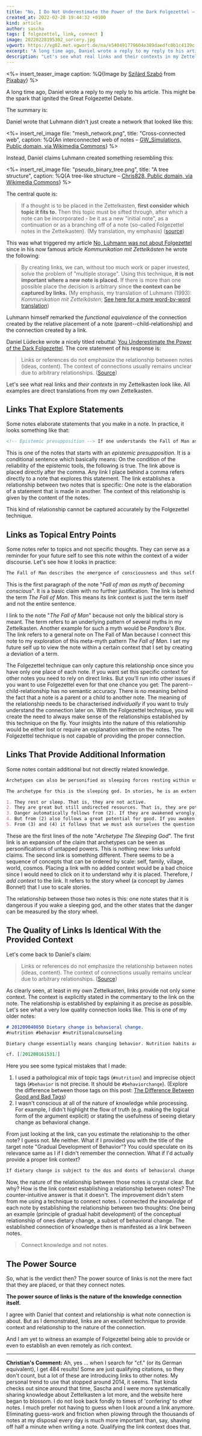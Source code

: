 ```yaml
---
title: "No, I Do Not Underestimate the Power of the Dark Folgezettel – I Embrace Its Source of Power"
created_at: 2022-02-28 19:44:32 +0100
kind: article
author: sascha
tags: [ folgezettel, link, connect ]
image: 20220228195302_sorcery.jpg
vgwort: https://vg02.met.vgwort.de/na/e540491779604e389daedfc0b1c4139c
excerpt: "A long time ago, Daniel wrote a reply to my reply to his article. This might be the spark that ignited the Great Folgezettel Debate. Daniel wrote that Luhmann didn't just create a network that looked like a interconnected web, but instead, he created something resembling an ordered tree."
description: "Let's see what real links and their contexts in my Zettelkasten look like, and how they hold up compared to Folgezettel. All examples are direct translations from my own Zettelkasten."
---
```


<%= insert_teaser_image caption: %Q{Image by <a href="https://pixabay.com/users/clard-6995126">Szilárd Szabó</a> from <a href="https://pixabay.com/">Pixabay</a>} %>

A long time ago, Daniel wrote a reply to my reply to his article. This might be the spark that ignited the Great Folgezettel Debate.

The summary is:

Daniel wrote that Luhmann didn't just create a network that looked like this:

<%= insert_rel_image file: "mesh_network.png", title: "Cross-connected web", caption: %Q{An interconnected web of notes &ndash; <a href="https://commons.wikimedia.org/wiki/File:FullMeshNetwork.svg">GW_Simulations, Public domain, via Wikimedia Commons</a>} %>

Instead, Daniel claims Luhmann created something resembling this:

<%= insert_rel_image file: "pseudo_binary_tree.png", title: "A tree structure", caption: %Q{A tree-like structure &ndash; <a href="https://commons.wikimedia.org/wiki/File:Pseudobin%C3%A4rersuchbaum.svg">Chris828, Public domain, via Wikimedia Commons</a>} %>

The central quote is:

> If a thought is to be placed in the Zettelkasten, **first consider which topic it fits to.** Then this topic must be sifted through, after which a note can be incorporated - be it as a new "initial note", as a continuation or as a branching off of a note (so-called Folgezettel notes in the Zettelkasten). (My translation, my emphasis) ([source](https://strengejacke.wordpress.com/2015/09/08/luhmanns-arbeitsweise-im-elektronischen-zettelkasten/))

This was what triggered my article [No, Luhmann was not about Folgezettel](https://zettelkasten.de/posts/luhmann-folgezettel-truth/) since in his now famous article *Kommunikation mit Zettelkästen* he wrote the following:

> By creating links, we can, without too much work or paper invested, solve the problem of "multiple storage". Using this technique, **it is not important where a new note is placed.** If there is more than one possible place the decision is arbitrary since **the context can be captured by links.** (My emphasis, my translation of Luhmann (1993): _Kommunikation mit Zettelkästen_; [See here for a more word-by-word translation](http://luhmann.surge.sh/communicating-with-slip-boxes))

Luhmann himself remarked the *functional equivalence* of the connection created by the relative placement of a note (parent--child-relationship) and the connection created by a link.

Daniel Lüdecke wrote a nicely titled rebuttal: [You Underestimate the Power of the Dark Folgezettel](https://strengejacke.wordpress.com/2015/11/01/you-underestimate-the-power-of-the-dark-folgezettel/). The core statement of his response is:

> Links or references do not emphasize the relationship between notes (ideas, content). The context of connections usually remains unclear due to arbitrary relationships. ([Source](https://strengejacke.wordpress.com/2015/11/01/you-underestimate-the-power-of-the-dark-folgezettel/))

Let's see what real links and *their contexts* in my Zettelkasten look like. All examples are direct translations from my own Zettelkasten.

## Links That Explore Statements

Some notes elaborate statements that you make in a note. In practice, it looks something like that:

```markdown
<!-- Epistemic presupposition --> If one understands the Fall of Man as the myth of becoming conscious,[[202201121037]] one can investigates these myths to see what consequences becoming conscious has for us as conscious subjects. Perhaps, we manage to conclude from this becoming conscious to the two states of Being.
```

This is one of the notes that starts with an *epistemic presupposition*. It is a conditional sentence which basically means: On the condition of the reliability of the epistemic tools, the following is true. The link above is placed directly after the comma. Any link I place behind a comma refers directly to a note that explores this statement.  The link establishes a relationship between two notes that is specific: One note is the elaboration of a statement that is made in another. The context of this relationship is given by the content of the notes.

This kind of relationship cannot be captured accurately by the Folgezettel technique.

## Links as Topical Entry Points

Some notes refer to topics and not specific thoughts. They can serve as a reminder for your future self to see this note within the context of a wider discourse. Let's see how it looks in practice:

```markdown
The Fall of Man describes the emergence of consciousness and thus self-consciousness.[546][#booker2004] The Fall of Man [[202201011058]] is a mythological contemplation of the emergence of consciousness, which came about and is perhaps necessary because man became aware of his consciousness.
```

This is the first paragraph of the note "*Fall of man as myth of becoming conscious*". It is a basic claim with no further justification. The link is behind the term *The Fall of Man*. This means its link context is just the term itself and not the entire sentence.

I link to the note "*The Fall of Man*" because not only the biblical story is meant. The term refers to an underlying pattern of several myths in my Zettelkasten. Another example for such a myth would be *Pandora's Box*. The link refers to a general note on The Fall of Man because I connect this note to my exploration of this meta-myth pattern *The Fall of Man*. I set my future self up to view the note within a certain context that I set by creating a deviation of a term.

The Folgezettel technique can only capture this relationship once since you have only one place of each note. If you want set this specific context for other notes you need to rely on direct links. But you'll run into other issues if you want to use Folgezettel even for that one chance you get: The parent--child-relationship has no semantic accuracy. There is no meaning behind the fact that a note is a parent or a child to another note. The meaning of the relationship needs to be characterised *individually* if you want to truly understand the connection later on. With the Folgezettel technique, you will create the need to always make sense of the relationships established by this technique on the fly. Your insights into the nature of this relationship would be either lost or require an explanation written on the notes. The Folgezettel technique is not capable of providing the proper connection.

## Links That Provide Additional Information

Some notes contain additional but not directly related knowledge.

```markdown
Archetypes can also be personified as sleeping forces resting within us.[[201812080747]]

The archetype for this is the sleeping god. In stories, he is an externalization for there being hidden powers within us.

1. They rest or sleep. That is, they are not active.
2. They are great but still undirected resources. That is, they are potential and do not yet serve a purpose.
3. Danger automatically follows from (2). If they are awakened wrongly, they are directed against oneself, against the family, the village (community), the world, the cosmos. (cf. the story wheel [[201812051006]] for scaling).
4. But from (2) also follows a great potential for good. If you awaken these forces correctly, they serve you.
5. From (3) and (4) it follows that we must ask ourselves the question of right and bad behavior, of virtues and vices, of the right social environment, and so on.
```

These are the first lines of the note "*Archetype The Sleeping God*". The first link is an expansion of the claim that archetypes can be seen as personifications of untapped powers. This is nothing new: links unfold claims. The second link is something different. There seems to be a sequence of concepts that can be ordered by scale: self, family, village, world, cosmos. Placing a link with no added context would be a bad choice since I would need to click on it to understand why it is placed. Therefore, *I add context* to the link. It refers to the story wheel (a concept by James Bonnet) that I use to scale stories.

The relationship between those two notes is this: one note states that it is dangerous if you wake a sleeping god, and the other states that the danger can be measured by the story wheel.

## The Quality of Links Is Identical With the Provided Context

Let's come back to Daniel's claim:

> Links or references do not emphasize the relationship between notes (ideas, content). The context of connections usually remains unclear due to arbitrary relationships. ([Source](https://strengejacke.wordpress.com/2015/11/01/you-underestimate-the-power-of-the-dark-folgezettel/))

As clearly seen, at least in my own Zettelkasten, links provide not only some context. The context is explicitly stated in the commentary to the link on the note. The relationship is established by explaining it as precise as possible. Let's see what a very low quality connection looks like. This is one of my older notes:

```markdown
# 201209040850 Dietary change is behavioral change.
#nutrition #behavior #nutritionalcounseling

Dietary change essentially means changing behavior. Nutrition habits are first and foremost just that: habits. This means that for dietary change and all related issues (nutritional counseling, lifestyle change, moralizing life) should be seen in the context of behavioral psychology.

cf. [[201208161531]]
```

Here you see some typical mistakes that I made:

1. I used a pathological mix of topic tags (`#nutrition`) and imprecise object tags (`#behavior` is not precise. It should be `#behaviorchange`). (Explore the difference between those tags on this post: [The Difference Between Good and Bad Tags](https://zettelkasten.de/posts/object-tags-vs-topic-tags/))
2. I wasn't conscious at all of the nature of knowledge while processing. For example, I didn't highlight the flow of truth (e.g. making the logical form of the argument explicit) or stating the usefulness of seeing dietary change as behavioral change.

From just looking at the link, can you estimate the relationship to the other note? I guess not. Me neither. What if I provided you with the title of the target note "Gradual Development of Behavior"? You could speculate on its relevance same as I if I didn't remember the connection. What if I'd actually provide a proper link context?

```markdown
If dietary change is subject to the dos and donts of behavioral change we should apply the knowledge of behavioral psychology to dietary change. An example is to apply the principle of gradual habit development [[201208161531]] instead of forcing meal plans on yourself or your clients
```

Now, the nature of the relationship between those notes is crystal clear. But why? How is the link context establishing a relationship between notes? The counter-intuitive answer is that it doesn't. The improvement didn't stem from me using a technique to connect notes. I connected *the knowledge* of each note by establishing the relationship between two thoughts: One being an example (principle of gradual habit development) of the conceptual relationship of ones dietary change, a subset of behavioral change. The established connection of knowledge then is manifested as a link between notes.

> Connect knowledge and not notes.

## The Power Source

So, what is the verdict then? The power source of links is not the mere fact that they are placed, or that they connect notes.

**The power source of links is the nature of the knowledge connection itself.**

I agree with Daniel that context and relationship is what note connection is about. But as I demonstrated, links are an excellent technique to provide context and relationship to the nature of the connection.

And I am yet to witness an example of Folgezettel being able to provide or even to establish an even remotely as rich context.

------

**Christian's Comment:** Ah, yes ... when I search for "cf." (or its German equivalent), I get 484 results! Some are just qualifying citations, so they don't count, but a lot of these are introducing links to other notes. My personal trend to use that stopped around 2014, it seems. That kinda checks out since around that time, Sascha and I were more systematically sharing knowledge about Zettelkasten a lot more, and the website here began to blossom. I do not look back fondly to times of 'confering' to other notes. I much prefer not having to guess when I look around a link anymore. Eliminating guess-work and friction when plowing through the thousands of notes at my disposal every day is much more important than, say, shaving off half a minute when writing a note. Qualifying the link context does that.
